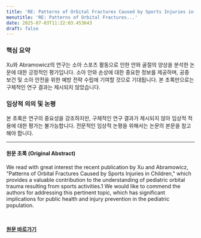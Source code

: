 ```yaml
---
title: 'RE: Patterns of Orbital Fractures Caused by Sports Injuries in Children'
menutitle: 'RE: Patterns of Orbital Fractures...'
date: 2025-07-03T11:22:03.453643
draft: false
---
```


### 핵심 요약

Xu와 Abramowicz의 연구는 소아 스포츠 활동으로 인한 안와 골절의 양상을 분석한 논문에 대한 긍정적인 평가입니다.  소아 안와 손상에 대한 중요한 정보를 제공하며, 공중 보건 및 소아 안전을 위한 예방 전략 수립에 기여할 것으로 기대됩니다.  본 초록만으로는 구체적인 연구 결과는 제시되지 않았습니다.


### 임상적 의의 및 논평

본 초록은 연구의 중요성을 강조하지만,  구체적인 연구 결과가 제시되지 않아 임상적 적용에 대한 평가는 불가능합니다.  전문적인 임상적 논평을 위해서는 논문의 본문을 참고해야 합니다.


---

#### 원문 초록 (Original Abstract)
We read with great interest the recent publication by Xu and Abramowicz, "Patterns of Orbital Fractures Caused by Sports Injuries in Children," which provides a valuable contribution to the understanding of pediatric orbital trauma resulting from sports activities.1 We would like to commend the authors for addressing this pertinent topic, which has significant implications for public health and injury prevention in the pediatric population.

<br>

**[원문 바로가기](https://www.joms.org/article/S0278-2391(25)00185-5/fulltext?rss=yes)**

